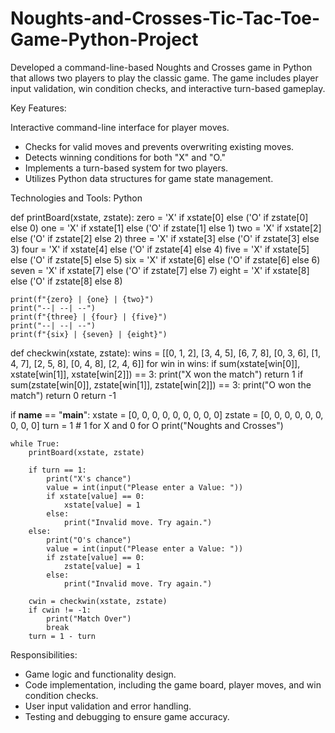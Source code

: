 # Noughts-and-Crosses-Tic-Tac-Toe-Game-Python-Project
Developed a command-line-based Noughts and Crosses game in Python that allows two players to play the classic game. The game includes player input validation, win condition checks, and interactive turn-based gameplay.

Key Features:

Interactive command-line interface for player moves.
- Checks for valid moves and prevents overwriting existing moves.
- Detects winning conditions for both "X" and "O."
- Implements a turn-based system for two players.
- Utilizes Python data structures for game state management.

Technologies and Tools:
Python


def printBoard(xstate, zstate):
    zero = 'X' if xstate[0] else ('O' if zstate[0] else 0)
    one = 'X' if xstate[1] else ('O' if zstate[1] else 1)
    two = 'X' if xstate[2] else ('O' if zstate[2] else 2)
    three = 'X' if xstate[3] else ('O' if zstate[3] else 3)
    four = 'X' if xstate[4] else ('O' if zstate[4] else 4)
    five = 'X' if xstate[5] else ('O' if zstate[5] else 5)
    six = 'X' if xstate[6] else ('O' if zstate[6] else 6)
    seven = 'X' if xstate[7] else ('O' if zstate[7] else 7)
    eight = 'X' if xstate[8] else ('O' if zstate[8] else 8)
    
    print(f"{zero} | {one} | {two}")
    print("--| --| --")
    print(f"{three} | {four} | {five}")
    print("--| --| --")
    print(f"{six} | {seven} | {eight}")

def checkwin(xstate, zstate):
    wins = [[0, 1, 2], [3, 4, 5], [6, 7, 8], [0, 3, 6], [1, 4, 7], [2, 5, 8], [0, 4, 8], [2, 4, 6]]
    for win in wins:
        if sum(xstate[win[0]], xstate[win[1]], xstate[win[2]]) == 3:
            print("X won the match")
            return 1
        if sum(zstate[win[0]], zstate[win[1]], zstate[win[2]]) == 3:
            print("O won the match")
            return 0
    return -1

if __name__ == "__main__":
    xstate = [0, 0, 0, 0, 0, 0, 0, 0, 0]
    zstate = [0, 0, 0, 0, 0, 0, 0, 0, 0]
    turn = 1  # 1 for X and 0 for O
    print("Noughts and Crosses")
    
    while True:
        printBoard(xstate, zstate)
        
        if turn == 1:
            print("X's chance")
            value = int(input("Please enter a Value: "))
            if xstate[value] == 0:
                xstate[value] = 1
            else:
                print("Invalid move. Try again.")
        else:
            print("O's chance")
            value = int(input("Please enter a Value: "))
            if zstate[value] == 0:
                zstate[value] = 1
            else:
                print("Invalid move. Try again.")
        
        cwin = checkwin(xstate, zstate)
        if cwin != -1:
            print("Match Over")
            break
        turn = 1 - turn




Responsibilities:

- Game logic and functionality design.
- Code implementation, including the game board, player moves, and win condition checks.
- User input validation and error handling.
- Testing and debugging to ensure game accuracy.




